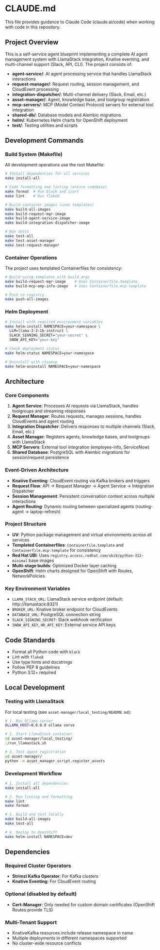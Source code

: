 # CLAUDE.md

This file provides guidance to Claude Code (claude.ai/code) when working with code in this repository.

## Project Overview

This is a self-service agent blueprint implementing a complete AI agent management system with LlamaStack integration, Knative eventing, and multi-channel support (Slack, API, CLI). The project consists of:

- **agent-service/**: AI agent processing service that handles LlamaStack interactions
- **request-manager/**: Request routing, session management, and CloudEvent processing
- **integration-dispatcher/**: Multi-channel delivery (Slack, Email, etc.)
- **asset-manager/**: Agent, knowledge base, and toolgroup registration
- **mcp-servers/**: MCP (Model Context Protocol) servers for external tool integration
- **shared-db/**: Database models and Alembic migrations
- **helm/**: Kubernetes Helm charts for OpenShift deployment
- **test/**: Testing utilities and scripts

## Development Commands

### Build System (Makefile)

All development operations use the root Makefile:

```bash
# Install dependencies for all services
make install-all

# Code formatting and linting (entire codebase)
make format  # Run black and isort
make lint    # Run flake8

# Build container images (uses templates)
make build-all-images
make build-request-mgr-image
make build-agent-service-image
make build-integration-dispatcher-image

# Run tests
make test-all
make test-asset-manager
make test-request-manager
```

### Container Operations

The project uses templated Containerfiles for consistency:

```bash
# Build using templates with build args
make build-request-mgr-image    # Uses Containerfile.template
make build-mcp-emp-info-image   # Uses Containerfile.mcp-template

# Push to registry
make push-all-images
```

### Helm Deployment

```bash
# Install with required environment variables
make helm-install NAMESPACE=your-namespace \
  LLM=llama-3-2-1b-instruct \
  SLACK_SIGNING_SECRET="your-secret" \
  SNOW_API_KEY="your-key"

# Check deployment status
make helm-status NAMESPACE=your-namespace

# Uninstall with cleanup
make helm-uninstall NAMESPACE=your-namespace
```

## Architecture

### Core Components

1. **Agent Service**: Processes AI requests via LlamaStack, handles toolgroups and streaming responses
2. **Request Manager**: Routes requests, manages sessions, handles CloudEvents and agent routing
3. **Integration Dispatcher**: Delivers responses to multiple channels (Slack, Email, etc.)
4. **Asset Manager**: Registers agents, knowledge bases, and toolgroups with LlamaStack
5. **MCP Servers**: External tool integration (employee-info, ServiceNow)
6. **Shared Database**: PostgreSQL with Alembic migrations for session/request persistence

### Event-Driven Architecture

- **Knative Eventing**: CloudEvent routing via Kafka brokers and triggers
- **Request Flow**: API → Request Manager → Agent Service → Integration Dispatcher
- **Session Management**: Persistent conversation context across multiple interactions
- **Agent Routing**: Dynamic routing between specialized agents (routing-agent → laptop-refresh)

### Project Structure

- **UV**: Python package management and virtual environments across all services
- **Templated Containerfiles**: `Containerfile.template` and `Containerfile.mcp-template` for consistency
- **Red Hat UBI**: Uses `registry.access.redhat.com/ubi9/python-312-minimal` base images
- **Multi-stage builds**: Optimized Docker layer caching
- **OpenShift**: Helm charts designed for OpenShift with Routes, NetworkPolicies

### Key Environment Variables

- `LLAMA_STACK_URL`: LlamaStack service endpoint (default: http://llamastack:8321)
- `BROKER_URL`: Knative broker endpoint for CloudEvents
- `DATABASE_URL`: PostgreSQL connection string
- `SLACK_SIGNING_SECRET`: Slack webhook verification
- `SNOW_API_KEY`, `HR_API_KEY`: External service API keys

## Code Standards

- Format all Python code with `black`
- Lint with `flake8` 
- Use type hints and docstrings
- Follow PEP 8 guidelines
- Python 3.12+ required

## Local Development

### Testing with LlamaStack

For local testing (see `asset-manager/local_testing/README.md`):

```bash
# 1. Run Ollama server
OLLAMA_HOST=0.0.0.0 ollama serve

# 2. Start LlamaStack container
cd asset-manager/local_testing/
./run_llamastack.sh

# 3. Test agent registration
cd asset-manager/
python -m asset_manager.script.register_assets
```

### Development Workflow

```bash
# 1. Install all dependencies
make install-all

# 2. Run linting and formatting
make lint
make format

# 3. Build and test locally
make build-all-images
make test-all

# 4. Deploy to OpenShift
make helm-install NAMESPACE=dev
```

## Dependencies

### Required Cluster Operators
- **Strimzi Kafka Operator**: For Kafka clusters
- **Knative Eventing**: For CloudEvent routing

### Optional (disabled by default)
- **Cert-Manager**: Only needed for custom domain certificates (OpenShift Routes provide TLS)

### Multi-Tenant Support
- KnativeKafka resources include release namespace in name
- Multiple deployments in different namespaces supported
- No cluster-wide resource conflicts
